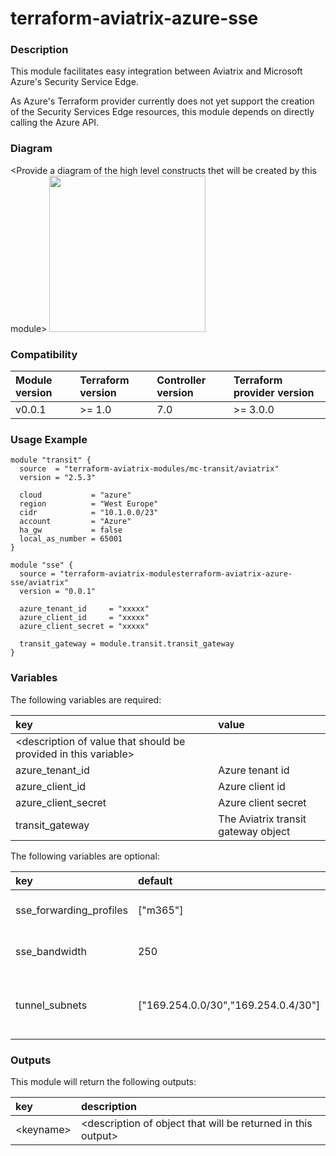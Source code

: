 # terraform-aviatrix-azure-sse

### Description
This module facilitates easy integration between Aviatrix and Microsoft Azure's Security Service Edge.

As Azure's Terraform provider currently does not yet support the creation of the Security Services Edge resources, this module depends on directly calling the Azure API.

### Diagram
\<Provide a diagram of the high level constructs thet will be created by this module>
<img src="<IMG URL>"  height="250">

### Compatibility
Module version | Terraform version | Controller version | Terraform provider version
:--- | :--- | :--- | :---
v0.0.1 | >= 1.0 | 7.0 | >= 3.0.0

### Usage Example
```hcl
module "transit" {
  source  = "terraform-aviatrix-modules/mc-transit/aviatrix"
  version = "2.5.3"

  cloud           = "azure"
  region          = "West Europe"
  cidr            = "10.1.0.0/23"
  account         = "Azure"
  ha_gw           = false
  local_as_number = 65001
}

module "sse" {
  source = "terraform-aviatrix-modulesterraform-aviatrix-azure-sse/aviatrix"
  version = "0.0.1"

  azure_tenant_id     = "xxxxx"
  azure_client_id     = "xxxxx"
  azure_client_secret = "xxxxx"

  transit_gateway = module.transit.transit_gateway
}
```

### Variables
The following variables are required:

key | value
:--- | :---
 | \<description of value that should be provided in this variable>
azure_tenant_id | Azure tenant id
azure_client_id | Azure client id
azure_client_secret | Azure client secret
transit_gateway | The Aviatrix transit gateway object

The following variables are optional:

key | default | value 
:---|:---|:---
sse_forwarding_profiles | ["m365"] | Selects the forwarding profiles.
sse_bandwidth | 250 | Sets the bandwidth per tunnel.
tunnel_subnets | ["169.254.0.0/30","169.254.0.4/30"] | Determines which tunnel addresses are used.

### Outputs
This module will return the following outputs:

key | description
:---|:---
\<keyname> | \<description of object that will be returned in this output>



